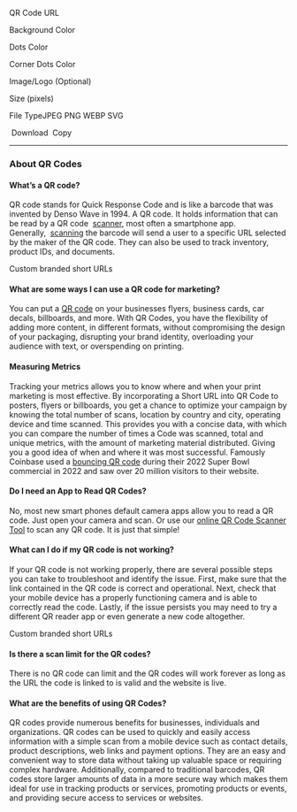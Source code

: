 
QR Code URL

Background Color

Dots Color

Corner Dots Color

Image/Logo (Optional)

Size (pixels)

File TypeJPEG PNG WEBP SVG

 Download  Copy

----



### About QR Codes

#### What’s a QR code?

QR code stands for Quick Response Code and is like a barcode that was invented by Denso Wave in 1994. A QR code. It holds information that can be read by a QR code  [scanner](https://t.ly/qr-code-generator#), most often a smartphone app. Generally,  [scanning](https://t.ly/qr-code-generator#) the barcode will send a user to a specific URL selected by the maker of the QR code. They can also be used to track inventory, product IDs, and documents.

Custom branded short URLs

#### What are some ways I can use a QR code for marketing?

You can put a [QR code](https://t.ly/blog/qr-codes-a-marketers-guide) on your businesses flyers, business cards, car decals, billboards, and more. With QR Codes, you have the flexibility of adding more content, in different formats, without compromising the design of your packaging, disrupting your brand identity, overloading your audience with text, or overspending on printing.

#### Measuring Metrics

Tracking your metrics allows you to know where and when your print marketing is most effective. By incorporating a Short URL into QR Code to posters, flyers or billboards, you get a chance to optimize your campaign by knowing the total number of scans, location by country and city, operating device and time scanned. This provides you with a concise data, with which you can compare the number of times a Code was scanned, total and unique metrics, with the amount of marketing material distributed. Giving you a good idea of when and where it was most successful. Famously Coinbase used a [bouncing QR code](https://t.ly/blog/coinbases-bouncing-qr-super-bowl-ad) during their 2022 Super Bowl commercial in 2022 and saw over 20 million visitors to their website.

#### Do I need an App to Read QR Codes?

No, most new smart phones default camera apps allow you to read a QR code. Just open your camera and scan. Or use our [online QR Code Scanner Tool](https://t.ly/tools/qr-code-scanner) to scan any QR code. It is just that simple!

#### What can I do if my QR code is not working?

If your QR code is not working properly, there are several possible steps you can take to troubleshoot and identify the issue. First, make sure that the link contained in the QR code is correct and operational. Next, check that your mobile device has a properly functioning camera and is able to correctly read the code. Lastly, if the issue persists you may need to try a different QR reader app or even generate a new code altogether.

Custom branded short URLs

#### Is there a scan limit for the QR codes?

There is no QR code can limit and the QR codes will work forever as long as the URL the code is linked to is valid and the website is live.

#### What are the benefits of using QR Codes?

QR codes provide numerous benefits for businesses, individuals and organizations. QR codes can be used to quickly and easily access information with a simple scan from a mobile device such as contact details, product descriptions, web links and payment options. They are an easy and convenient way to store data without taking up valuable space or requiring complex hardware. Additionally, compared to traditional barcodes, QR codes store larger amounts of data in a more secure way which makes them ideal for use in tracking products or services, promoting products or events, and providing secure access to services or websites.